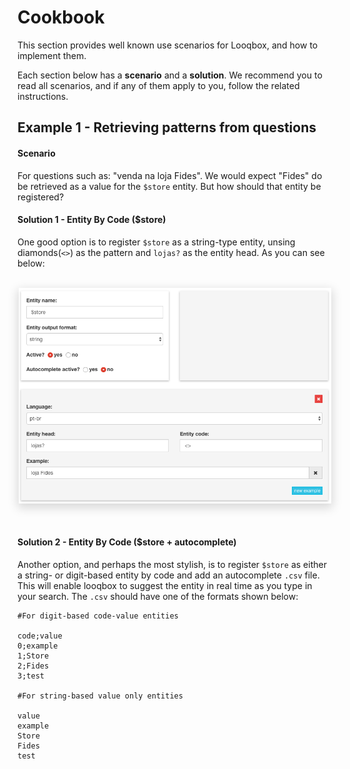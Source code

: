 
# Cookbook

This section provides well known use scenarios for Looqbox, and how to implement them.

Each section below has a __scenario__ and a __solution__. We recommend you to read all scenarios, and if any of them apply to you, follow the related instructions.


## Example 1 - Retrieving patterns from questions

#### Scenario
For questions such as: "venda na loja Fides". We would expect "Fides" do be retrieved as a value for the `$store` entity. But how should that entity be registered?

#### Solution 1 - Entity By Code ($store)

One good option is to register `$store` as a string-type entity, unsing diamonds(`<>`) as the pattern and `lojas?` as the entity head. As you can see below:

<br/>
<div align="center">
  <img src="../img/cookbookentity1.png" width="500" style="box-shadow: inset 0 1px 0 rgba(255,255,255,0.6), 0 5px 15px 2px rgba(0,0,0,0.15), 0 0 0 1px rgba(0, 0, 0, 0.0);">
  <p></p>
</div> 
<br/>


#### Solution 2 - Entity By Code ($store + autocomplete)

Another option, and perhaps the most stylish, is to register `$store` as either a string- or digit-based entity by code and add an autocomplete `.csv` file. This will enable looqbox to suggest the entity in real time as you type in your search. The `.csv` should have one of the formats shown below: 

```looqbox
#For digit-based code-value entities

code;value
0;example
1;Store
2;Fides
3;test

#For string-based value only entities

value
example
Store
Fides
test
```




